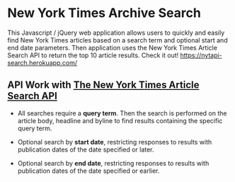 # New York Times Archive Search

This Javascript / jQuery web application allows users to quickly and easily find New York Times articles based on a search term and optional start and end date parameters. Then application uses the New York Times Article Search API to return the top 10 article results. Check it out! https://nytapi-search.herokuapp.com/

## API Work with [**The New York Times Article Search API**](https://developer.nytimes.com/)

- All searches require a **query term**. Then the search is performed on the article body, headline and byline to find results containing the specific query term.

- Optional search by **start date**, restricting responses to results with publication dates of the date specified or later.

- Optional search by **end date**, restricting responses to results with publication dates of the date specified or earlier.
